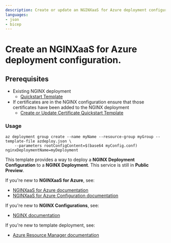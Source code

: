 ```yaml
---
description: Create or update an NGINXaaS for Azure deployment configuration using a single file in a resource group.
languages:
- json
- bicep
---
```


# Create an NGINXaaS for Azure deployment configuration.

## Prerequisites
- Existing NGINX deployment
    - [Quickstart Template](../../deployments/create-or-update/README.md)
- If certificates are in the NGINX configuration ensure that those certificates have been added to the NGINX deployment
    - [Create or Update Certificate Quickstart Template](../../certificates/create-or-update/README.md)

### Usage
```
az deployment group create --name myName --resource-group myGroup --template-file azdeploy.json \
    --parameters rootConfigContent=$(base64 myConfig.conf) nginxDeploymentName=myDeployment
```

This template provides a way to deploy a **NGINX Deployment Configuration** to a **NGINX Deployment**. This service is still in **Public Preview**.

If you're new to **NGINXaaS for Azure**, see:

- [NGINXaaS for Azure documentation](https://docs.nginx.com/nginxaas/azure/)
- [NGINXaaS for Azure Configuration documentation](https://docs.nginx.com/nginxaas/azure/management/nginx-configuration/)

If you're new to **NGINX Configurations**, see:
- [NGINX documentation](https://nginx.org/en/docs/)

If you're new to template deployment, see:

- [Azure Resource Manager documentation](https://docs.microsoft.com/azure/azure-resource-manager/)
